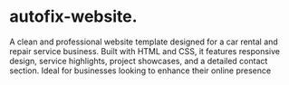 # autofix-website.
A clean and professional website template designed for a car rental and repair service business. Built with HTML and CSS, it features responsive design, service highlights, project showcases, and a detailed contact section. Ideal for businesses looking to enhance their online presence
